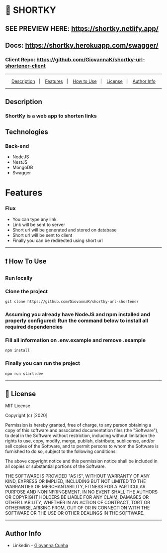 # 📃 SHORTKY

## SEE PREVIEW HERE: https://shortky.netlify.app/

## Docs: https://shortky.herokuapp.com/swagger/

### Client Repo: https://github.com/GiovannaK/shortky-url-shortener-client
---
<p align="center">
  <a href="#description">Description</a>&nbsp;&nbsp;&nbsp;|&nbsp;&nbsp;&nbsp;
  <a href="#Features">Features</a>&nbsp;&nbsp;&nbsp;|&nbsp;&nbsp;&nbsp;
  <a href="#how-to-use">How to Use</a>&nbsp;&nbsp;&nbsp;|&nbsp;&nbsp;&nbsp;
  <a href="#license">License</a>&nbsp;&nbsp;&nbsp;|&nbsp;&nbsp;&nbsp;
  <a href="#author-info">Author Info</a>
</p>

---

## Description
### ShortKy is a web app to shorten links

## Technologies

### Back-end
- NodeJS
- NestJS
- MongoDB
- Swagger

# Features

### Flux

- You can type any link
- Link will be sent to server
- Short url will be generated and stored on database
- Short url will be sent to client
- Finally you can be redirected using short url

---
## ❗ How To Use

### Run locally

### Clone the project

```html
git clone https://github.com/GiovannaK/shortky-url-shortener
```

### Assuming you already have NodeJS and npm installed and properly configured: Run the command below to install all required dependencies

### Fill all information on .env.example and remove .example 

```html
npm install
```
### Finally you can run the project
```html
npm run start:dev
```

---

## 📌 License

MIT License

Copyright (c) [2020]

Permission is hereby granted, free of charge, to any person obtaining a copy
of this software and associated documentation files (the "Software"), to deal
in the Software without restriction, including without limitation the rights
to use, copy, modify, merge, publish, distribute, sublicense, and/or sell
copies of the Software, and to permit persons to whom the Software is
furnished to do so, subject to the following conditions:

The above copyright notice and this permission notice shall be included in all
copies or substantial portions of the Software.

THE SOFTWARE IS PROVIDED "AS IS", WITHOUT WARRANTY OF ANY KIND, EXPRESS OR
IMPLIED, INCLUDING BUT NOT LIMITED TO THE WARRANTIES OF MERCHANTABILITY,
FITNESS FOR A PARTICULAR PURPOSE AND NONINFRINGEMENT. IN NO EVENT SHALL THE
AUTHORS OR COPYRIGHT HOLDERS BE LIABLE FOR ANY CLAIM, DAMAGES OR OTHER
LIABILITY, WHETHER IN AN ACTION OF CONTRACT, TORT OR OTHERWISE, ARISING FROM,
OUT OF OR IN CONNECTION WITH THE SOFTWARE OR THE USE OR OTHER DEALINGS IN THE
SOFTWARE.

---

## Author Info

- Linkedin - [Giovanna Cunha](https://www.linkedin.com/in/giovanna-kelli/)
